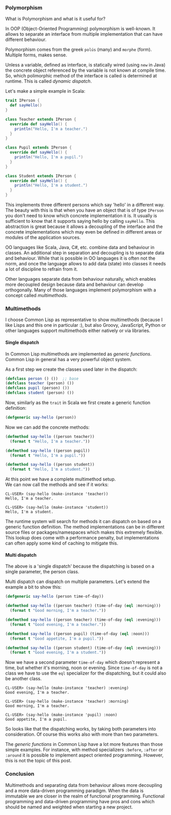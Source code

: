 ### Polymorphism

What is Polymorphism and what is it useful for?

In OOP (Object-Oriented Programming) polymorphism is well-known. It allows to separate an interface from multiple implementation that can have different behaviour.

Polymorphism comes from the greek `polús` (many) and `morphe` (form). Multiple forms, makes sense.

Unless a variable, defined as interface, is statically wired (using `new` in Java) the concrete object referenced by the variable is not known at compile time. So, which polimorphic method of the interface is called is determined at runtime. This is called _dynamic dispatch_.

Let's make a simple example in Scala:

```scala
trait IPerson {
  def sayHello()
}

class Teacher extends IPerson {
  override def sayHello() {
    println("Hello, I'm a teacher.")
  }
}

class Pupil extends IPerson {
  override def sayHello() {
    println("Hello, I'm a pupil.")
  }
}

class Student extends IPerson {
  override def sayHello() {
    println("Hello, I'm a student.")
  }
}
```

This implements three different persons which say 'hello' in a different way. The beauty with this is that when you have an object that is of type `IPerson` you don't need to know which concrete implementation it is. It usually is sufficient to know that it supports saying hello by calling `sayHello`. This abstraction is great because it allows a decoupling of the interface and the concrete implementations which may even be defined in different areas or modules of the application sources.

OO languages like Scala, Java, C#, etc. combine data and behaviour in classes. An additional step in separation and decoupling is to separate data and behaviour. While that is possible in OO languages it is often not the norm, and once the language allows to add data (state) into classes it needs a lot of discipline to refrain from it.

Other languages separate data from behaviour naturally, which enables more decoupled design because data and behaviour can develop orthogonally. Many of those languages implement polymorphism with a concept called _multimethods_.

### Multimethods

I choose Common Lisp as representative to show multimethods (because I like Lisps and this one in particular :), but also Groovy, JavaScript, Python or other languages support multimethods either natively or via libraries.

#### Single dispatch

In Common Lisp multimethods are implemented as _generic functions_. Common Lisp in general has a very powerful object system.

As a first step we create the classes used later in the dispatch:

```lisp
(defclass person () ())  ;; base
(defclass teacher (person) ())
(defclass pupil (person) ())
(defclass student (person) ())
```

Now, similarly as the `trait` in Scala we first create a generic function definition:

```lisp
(defgeneric say-hello (person))
```

Now we can add the concrete methods:

```lisp
(defmethod say-hello ((person teacher))
  (format t "Hello, I'm a teacher."))

(defmethod say-hello ((person pupil))
  (format t "Hello, I'm a pupil."))

(defmethod say-hello ((person student))
  (format t "Hello, I'm a student."))
```

At this point we have a complete multimethod setup.  
We can now call the methods and see if it works:

```plain
CL-USER> (say-hello (make-instance 'teacher))
Hello, I'm a teacher.

CL-USER> (say-hello (make-instance 'student))
Hello, I'm a student.
```

The runtime system will search for methods it can dispatch on based on a generic function definition. The method implementations can be in different source files or packages/namespaces which makes this extremely flexible. This lookup does come with a performance penalty, but implementations can often apply some kind of caching to mitigate this.

#### Multi dispatch

The above is a 'single dispatch' because the dispatching is based on a single parameter, the person class.

Multi dispatch can dispatch on multiple parameters. Let's extend the example a bit to show this:

```lisp
(defgeneric say-hello (person time-of-day))

(defmethod say-hello ((person teacher) (time-of-day (eql :morning)))
  (format t "Good morning, I'm a teacher."))

(defmethod say-hello ((person teacher) (time-of-day (eql :evening)))
  (format t "Good evening, I'm a teacher."))

(defmethod say-hello ((person pupil) (time-of-day (eql :noon)))
  (format t "Good appetite, I'm a pupil."))

(defmethod say-hello ((person student) (time-of-day (eql :evening)))
  (format t "Good evening, I'm a student."))
```

Now we have a second parameter `time-of-day` which doesn't represent a time, but whether it's morning, noon or evening. Since `time-of-day` is not a class we have to use the `eql` specializer for the dispatching, but it could also be another class.

```plain
CL-USER> (say-hello (make-instance 'teacher) :evening)
Good evening, I'm a teacher.

CL-USER> (say-hello (make-instance 'teacher) :morning)
Good morning, I'm a teacher.

CL-USER> (say-hello (make-instance 'pupil) :noon)
Good appetite, I'm a pupil.
```

So looks like that the dispatching works, by taking both parameters into consideration. Of course this works also with more than two parameters.

The _generic functions_ in Common Lisp have a lot more features than those simple examples. For instance, with method specializers `:before`, `:after` or `:around` it is possible to implement aspect oriented programming. However, this is not the topic of this post.

### Conclusion

Multimethods and separating data from behaviour allows more decoupling and a more data-driven programming paradigm. When the data is immutable we are closer in the realm of functional programming. Functional programming and data-driven programming have pros and cons which should be named and weighted when starting a new project.
